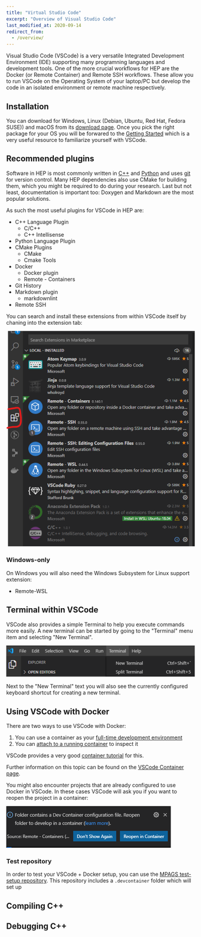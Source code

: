 ```yaml
---
title: "Virtual Studio Code"
excerpt: "Overview of Visual Studio Code"
last_modified_at: 2020-09-14
redirect_from:
  - /overview/
---
```


Visual Studio Code (VSCode) is a very versatile Integrated Development Environment (IDE) supporting many programning languages and development tools.
One of the more crucial workflows for HEP are the Docker (or Remote Container) and Remote SSH workflows.
These allow you to run VSCode on the Operating System of your laptop/PC but develop the code in an isolated environment or remote machine respectively.

## Installation

You can download for Windows, Linux (Debian, Ubuntu, Red Hat, Fedora SUSE)) and macOS from its [download page](https://code.visualstudio.com/download).
Once you pick the right package for your OS you will be forwared to the [Getting Started](https://code.visualstudio.com/docs/?dv=osx) which is a very useful resource to familiarize yourself with VSCode.

## Recommended plugins

Software in HEP is most commonly written in [C++](https://www.cplusplus.com/) and [Python](https://www.python.org/) and uses [git](https://git-scm.com/) for version control. Many HEP dependencies also use CMake for building them, which you might be required to do during your research.
Last but not least, documentation is important too: Doxygen and Markdown are the most popular solutions.

As such the most useful plugins for VSCode in HEP are:

- C++ Language Plugin
  - C/C++
  - C++ Intellisense
- Python Language Plugin
- CMake Plugins
  - CMake
  - Cmake Tools
- Docker
  - Docker plugin
  - Remote - Containers
- Git History
- Markdown plugin
  - markdownlint
- Remote SSH

You can search and install these extensions from within VSCode itself by chaning into the extension tab:

![VSCode extensions](../static/editors-and-ides/vscode/vscode_extensions.png)

### Windows-only

On Windows you will also need the Windows Subsystem for Linux support extension:

- Remote-WSL

## Terminal within VSCode

VSCode also provides a simple Terminal to help you execute commands more easily.
A new terminal can be started by going to the "Terminal" menu item and selecting "New Terminal".

![VSCode extensions](../static/editors-and-ides/vscode/vscode_new_terminal.png)

Next to the "New Terminal" text you will also see the currently configured keyboard shortcut for creating a new terminal.

## Using VSCode with Docker

There are two ways to use VSCode with Docker:

1. You can use a container as your [full-time development environment](https://code.visualstudio.com/docs/remote/create-dev-container#_create-a-devcontainerjson-file)
2. You can [attach to a running container](https://code.visualstudio.com/docs/remote/attach-container) to inspect it

VSCode provides a very good [container tutorial](https://code.visualstudio.com/docs/remote/containers-tutorial) for this.

Further information on this topic can be found on the [VSCode Container page](https://code.visualstudio.com/docs/remote/containers).

You might also encounter projects that are already configured to use Docker in VSCode.
In these cases VSCode will ask you if you want to reopen the project in a container:

![VSCode extensions](../static/editors-and-ides/vscode/vscode_docker_preconfigured.png)

### Test repository

In order to test your VSCode + Docker setup, you can use the [MPAGS test-setup repository](https://github.com/cpp-pg-mpags/test-setup).
This repository includes a `.devcontainer` folder which will set up

## Compiling C++

## Debugging C++
